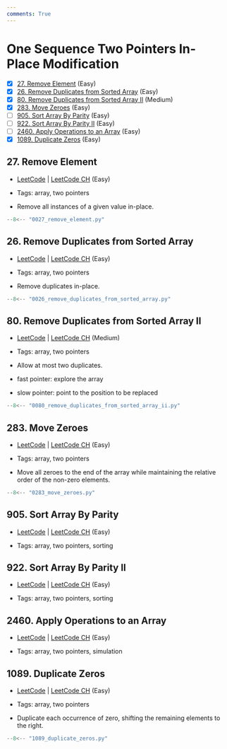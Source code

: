 ```yaml
---
comments: True
---
```


# One Sequence Two Pointers In-Place Modification

- [x] [27. Remove Element](https://leetcode.cn/problems/remove-element/) (Easy)
- [x] [26. Remove Duplicates from Sorted Array](https://leetcode.cn/problems/remove-duplicates-from-sorted-array/) (Easy)
- [x] [80. Remove Duplicates from Sorted Array II](https://leetcode.cn/problems/remove-duplicates-from-sorted-array-ii/) (Medium)
- [x] [283. Move Zeroes](https://leetcode.cn/problems/move-zeroes/) (Easy)
- [ ] [905. Sort Array By Parity](https://leetcode.cn/problems/sort-array-by-parity/) (Easy)
- [ ] [922. Sort Array By Parity II](https://leetcode.cn/problems/sort-array-by-parity-ii/) (Easy)
- [ ] [2460. Apply Operations to an Array](https://leetcode.cn/problems/apply-operations-to-an-array/) (Easy)
- [x] [1089. Duplicate Zeros](https://leetcode.cn/problems/duplicate-zeros/) (Easy)

## 27. Remove Element

-   [LeetCode](https://leetcode.com/problems/remove-element/) | [LeetCode CH](https://leetcode.cn/problems/remove-element/) (Easy)

-   Tags: array, two pointers
-   Remove all instances of a given value in-place.

```python title="27. Remove Element - Python Solution"
--8<-- "0027_remove_element.py"
```

## 26. Remove Duplicates from Sorted Array

-   [LeetCode](https://leetcode.com/problems/remove-duplicates-from-sorted-array/) | [LeetCode CH](https://leetcode.cn/problems/remove-duplicates-from-sorted-array/) (Easy)

-   Tags: array, two pointers
-   Remove duplicates in-place.

```python title="26. Remove Duplicates from Sorted Array - Python Solution"
--8<-- "0026_remove_duplicates_from_sorted_array.py"
```

## 80. Remove Duplicates from Sorted Array II

-   [LeetCode](https://leetcode.com/problems/remove-duplicates-from-sorted-array-ii/) | [LeetCode CH](https://leetcode.cn/problems/remove-duplicates-from-sorted-array-ii/) (Medium)

-   Tags: array, two pointers
-   Allow at most two duplicates.
-   fast pointer: explore the array
-   slow pointer: point to the position to be replaced

```python title="80. Remove Duplicates from Sorted Array II - Python Solution"
--8<-- "0080_remove_duplicates_from_sorted_array_ii.py"
```

## 283. Move Zeroes

-   [LeetCode](https://leetcode.com/problems/move-zeroes/) | [LeetCode CH](https://leetcode.cn/problems/move-zeroes/) (Easy)

-   Tags: array, two pointers
-   Move all zeroes to the end of the array while maintaining the relative order of the non-zero elements.

```python title="283. Move Zeroes - Python Solution"
--8<-- "0283_move_zeroes.py"
```

## 905. Sort Array By Parity

-   [LeetCode](https://leetcode.com/problems/sort-array-by-parity/) | [LeetCode CH](https://leetcode.cn/problems/sort-array-by-parity/) (Easy)

-   Tags: array, two pointers, sorting

## 922. Sort Array By Parity II

-   [LeetCode](https://leetcode.com/problems/sort-array-by-parity-ii/) | [LeetCode CH](https://leetcode.cn/problems/sort-array-by-parity-ii/) (Easy)

-   Tags: array, two pointers, sorting

## 2460. Apply Operations to an Array

-   [LeetCode](https://leetcode.com/problems/apply-operations-to-an-array/) | [LeetCode CH](https://leetcode.cn/problems/apply-operations-to-an-array/) (Easy)

-   Tags: array, two pointers, simulation

## 1089. Duplicate Zeros

-   [LeetCode](https://leetcode.com/problems/duplicate-zeros/) | [LeetCode CH](https://leetcode.cn/problems/duplicate-zeros/) (Easy)

-   Tags: array, two pointers
-   Duplicate each occurrence of zero, shifting the remaining elements to the right.

```python title="1089. Duplicate Zeros - Python Solution"
--8<-- "1089_duplicate_zeros.py"
```
